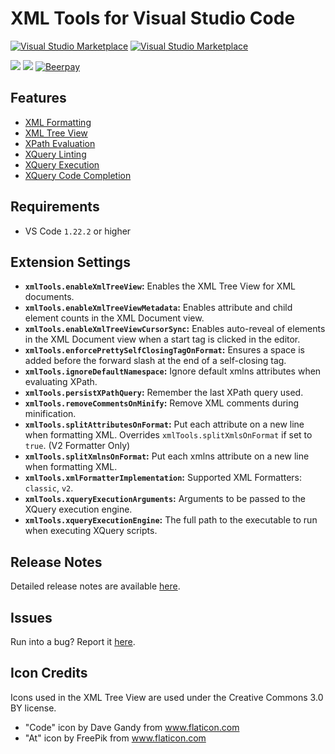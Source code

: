# XML Tools for Visual Studio Code
[![Visual Studio Marketplace](https://img.shields.io/vscode-marketplace/v/DotJoshJohnson.xml.svg?style=for-the-badge)](https://marketplace.visualstudio.com/items?itemName=DotJoshJohnson.xml)
[![Visual Studio Marketplace](https://img.shields.io/vscode-marketplace/r/DotJoshJohnson.xml.svg?style=for-the-badge)](https://marketplace.visualstudio.com/items?itemName=DotJoshJohnson.xml)  

[![](https://img.shields.io/badge/TWITTER-%40DotJohnson-blue.svg?logo=twitter&style=for-the-badge)](https://twitter.com/DotJoshJohnson)
[![](https://img.shields.io/badge/gitter-join_chat-1dce73.svg?style=for-the-badge&logo=gitter-white)](https://gitter.im/vscode-xml/vscode-xml)
[![Beerpay](https://img.shields.io/beerpay/DotJoshJohnson/vscode-xml.svg?style=for-the-badge)](https://beerpay.io/DotJoshJohnson/vscode-xml)

## Features
* [XML Formatting](https://github.com/DotJoshJohnson/vscode-xml/wiki/xml-formatting)
* [XML Tree View](https://github.com/DotJoshJohnson/vscode-xml/wiki/xml-tree-view)
* [XPath Evaluation](https://github.com/DotJoshJohnson/vscode-xml/wiki/xpath-evaluation)
* [XQuery Linting](https://github.com/DotJoshJohnson/vscode-xml/wiki/xquery-linting)
* [XQuery Execution](https://github.com/DotJoshJohnson/vscode-xml/wiki/xquery-script-execution)
* [XQuery Code Completion](https://github.com/DotJoshJohnson/vscode-xml/wiki/xquery-code-completion)

## Requirements
* VS Code `1.22.2` or higher

## Extension Settings
* **`xmlTools.enableXmlTreeView`:** Enables the XML Tree View for XML documents.
* **`xmlTools.enableXmlTreeViewMetadata`:** Enables attribute and child element counts in the XML Document view.
* **`xmlTools.enableXmlTreeViewCursorSync`:** Enables auto-reveal of elements in the XML Document view when a start tag is clicked in the editor.
* **`xmlTools.enforcePrettySelfClosingTagOnFormat`:** Ensures a space is added before the forward slash at the end of a self-closing tag.
* **`xmlTools.ignoreDefaultNamespace`:** Ignore default xmlns attributes when evaluating XPath.
* **`xmlTools.persistXPathQuery`:** Remember the last XPath query used.
* **`xmlTools.removeCommentsOnMinify`:** Remove XML comments during minification.
* **`xmlTools.splitAttributesOnFormat`:** Put each attribute on a new line when formatting XML. Overrides `xmlTools.splitXmlsOnFormat` if set to `true`. (V2 Formatter Only)
* **`xmlTools.splitXmlnsOnFormat`:** Put each xmlns attribute on a new line when formatting XML.
* **`xmlTools.xmlFormatterImplementation`:** Supported XML Formatters: `classic`, `v2`.
* **`xmlTools.xqueryExecutionArguments`:** Arguments to be passed to the XQuery execution engine.
* **`xmlTools.xqueryExecutionEngine`:** The full path to the executable to run when executing XQuery scripts.

## Release Notes
Detailed release notes are available [here](https://github.com/DotJoshJohnson/vscode-xml/releases).

## Issues
Run into a bug? Report it [here](https://github.com/DotJoshJohnson/vscode-xml/issues).

## Icon Credits
Icons used in the XML Tree View are used under the Creative Commons 3.0 BY license.
* "Code" icon by Dave Gandy from www.flaticon.com
* "At" icon by FreePik from www.flaticon.com
